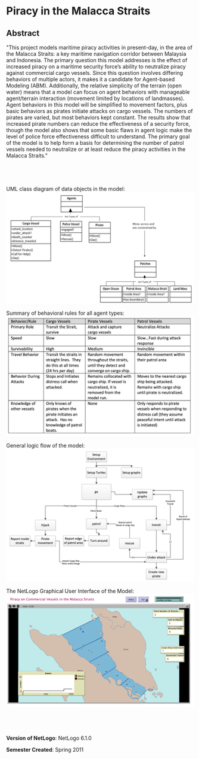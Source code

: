 # Piracy in the Malacca Straits

## Abstract

"This project models maritime piracy activities in present-day, in the area of the Malacca Straits: a key maritime navigation corridor between Malaysia and Indonesia. The primary question this model addresses is the effect of increased piracy on a maritime security force’s ability to neutralize piracy against commercial cargo vessels.   Since this question involves differing behaviors of multiple actors, it makes it a candidate for Agent-based Modeling (ABM).  Additionally, the relative simplicity of the terrain (open water) means that a model can focus on agent behaviors with manageable agent/terrain interaction (movement limited by locations of landmasses).   Agent behaviors in this model will be simplified to movement factors, plus basic behaviors as pirates initiate attacks on cargo vessels.  The numbers of pirates are varied, but most behaviors kept constant.  The results show that increased pirate numbers can reduce the effectiveness of a security force, though the model also shows that some basic flaws in agent logic make the level of police force effectiveness difficult to understand. The primary goal of the model is to help form a basis for determining the number of patrol vessels needed to neutralize or at least reduce the piracy activities in the Malacca Straits."

## &nbsp;
UML class diagram of data objects in the model:
![UML class diagram of data objects in the model](UML.png)

Summary of behavioral rules for all agent types:
![Summary of behavioral rules for all agent types](BehavioralRules.png)

General logic flow of the model:
![General logic flow of the model](ModelLogic.png)

The NetLogo Graphical User Interface of the Model: 
![The NetLogo Graphical User Interface](GUI.png)

## &nbsp;

**Version of NetLogo**: NetLogo 6.1.0

**Semester Created**: Spring 2011